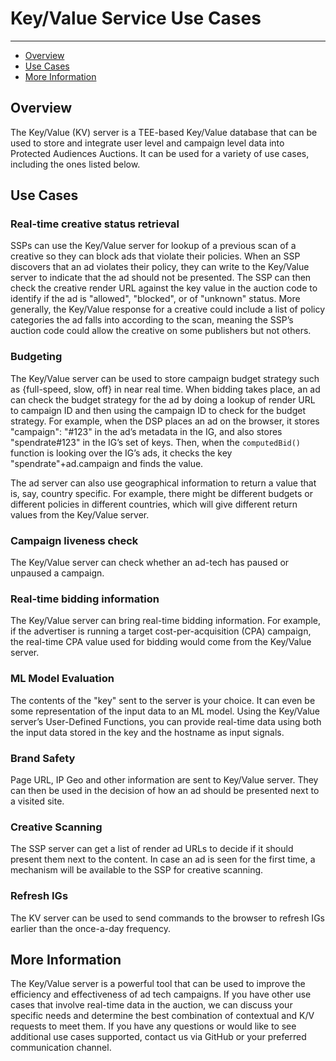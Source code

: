 # Key/Value Service Use Cases

---
* [Overview](#overview)
* [Use Cases](#use-cases)
* [More Information](#more-information)

## Overview

The Key/Value (KV) server is a TEE-based Key/Value database that can be used to store and integrate user level and campaign level data into Protected Audiences Auctions. 
It can be used for a variety of use cases, including the ones listed below.

## Use Cases

### Real-time creative status retrieval

SSPs can use the Key/Value server for lookup of a previous scan of a creative so they can block ads that violate their policies. When an SSP discovers that an ad violates their policy, 
they can write to the Key/Value server to indicate that the ad should not be presented. The SSP can then check the creative render URL against the key value in the auction code to 
identify if the ad is "allowed", "blocked", or of "unknown" status. More generally, the Key/Value response for a creative could include a list of policy categories the ad falls into 
according to the scan, meaning the SSP’s auction code could allow the creative on some publishers but not others.

### Budgeting

The Key/Value server can be used to store campaign budget strategy such as {full-speed, slow, off} in near real time. When bidding takes place, an ad can check the budget strategy for the 
ad by doing a lookup of render URL to campaign ID and then using the campaign ID to check for the budget strategy. For example, when the DSP places an ad on the browser, 
it stores "campaign": "#123" in the ad’s metadata in the IG, and also stores "spendrate#123" in the IG’s set of keys. Then, when the `computedBid()` function is looking over the IG’s ads, 
it checks the key "spendrate"+ad.campaign and finds the value.

The ad server can also use geographical information to return a value that is, say, country specific. For example, there might be different budgets or different policies in different countries, 
which will give different return values from the Key/Value server.

### Campaign liveness check

The Key/Value server can check whether an ad-tech has paused or unpaused a campaign.

### Real-time bidding information

The Key/Value server can bring real-time bidding information. For example, if the advertiser is running a target cost-per-acquisition (CPA) campaign, the real-time CPA value used for 
bidding would come from the Key/Value server.

### ML Model Evaluation
The contents of the "key" sent to the server is your choice. It can even be some representation of the input data to an ML model. Using the Key/Value server’s User-Defined Functions, 
you can provide real-time data using both the input data stored in the key and the hostname as input signals.

### Brand Safety
Page URL, IP Geo and other information are sent to Key/Value server. They can then be used in the decision of how an ad should be presented next to a visited site.

### Creative Scanning
The SSP server can get a list of render ad URLs to decide if it should present them next to the content. In case an ad is seen for the first time, a mechanism will be available 
to the SSP for creative scanning.

### Refresh IGs
The KV server can be used to send commands to the browser to refresh IGs earlier than the once-a-day frequency.

## More Information
The Key/Value server is a powerful tool that can be used to improve the efficiency and effectiveness of ad tech campaigns. If you have other use cases that involve real-time data in 
the auction, we can discuss your specific needs and determine the best combination of contextual and K/V requests to meet them. If you have any questions or would like to see 
additional use cases supported, contact us via GitHub or your preferred communication channel.
